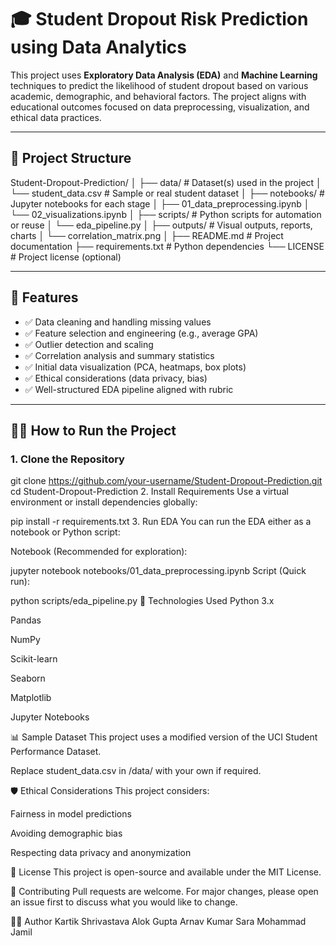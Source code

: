 # 🎓 Student Dropout Risk Prediction using Data Analytics

This project uses **Exploratory Data Analysis (EDA)** and **Machine Learning** techniques to predict the likelihood of student dropout based on various academic, 
demographic, and behavioral factors. The project aligns with educational outcomes focused on data preprocessing, visualization, and ethical data practices.

---

## 📁 Project Structure

Student-Dropout-Prediction/
│
├── data/ # Dataset(s) used in the project
│ └── student_data.csv # Sample or real student dataset
│
├── notebooks/ # Jupyter notebooks for each stage
│ ├── 01_data_preprocessing.ipynb
│ └── 02_visualizations.ipynb
│
├── scripts/ # Python scripts for automation or reuse
│ └── eda_pipeline.py
│
├── outputs/ # Visual outputs, reports, charts
│ └── correlation_matrix.png
│
├── README.md # Project documentation
├── requirements.txt # Python dependencies
└── LICENSE # Project license (optional)


---

## 🚀 Features

- ✅ Data cleaning and handling missing values
- ✅ Feature selection and engineering (e.g., average GPA)
- ✅ Outlier detection and scaling
- ✅ Correlation analysis and summary statistics
- ✅ Initial data visualization (PCA, heatmaps, box plots)
- ✅ Ethical considerations (data privacy, bias)
- ✅ Well-structured EDA pipeline aligned with rubric

---

## 🧑‍💻 How to Run the Project

### 1. Clone the Repository

git clone https://github.com/your-username/Student-Dropout-Prediction.git
cd Student-Dropout-Prediction
2. Install Requirements
Use a virtual environment or install dependencies globally:


pip install -r requirements.txt
3. Run EDA
You can run the EDA either as a notebook or Python script:

Notebook (Recommended for exploration):


jupyter notebook notebooks/01_data_preprocessing.ipynb
Script (Quick run):


python scripts/eda_pipeline.py
🧠 Technologies Used
Python 3.x

Pandas

NumPy

Scikit-learn

Seaborn

Matplotlib

Jupyter Notebooks

📊 Sample Dataset
This project uses a modified version of the UCI Student Performance Dataset.

Replace student_data.csv in /data/ with your own if required.

🛡️ Ethical Considerations
This project considers:

Fairness in model predictions

Avoiding demographic bias

Respecting data privacy and anonymization

📄 License
This project is open-source and available under the MIT License.

🤝 Contributing
Pull requests are welcome. For major changes, please open an issue first to discuss what you would like to change.

🙋‍♀️ Author
Kartik Shrivastava
Alok Gupta
Arnav Kumar
Sara Mohammad Jamil




